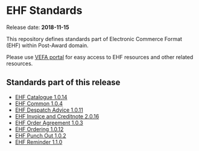 # EHF Standards

Release date: **2018-11-15**

This repository defines standards part of Electronic Commerce Format (EHF) within Post-Award domain.

Please use [VEFA portal](https://vefa.difi.no/) for easy access to EHF resources and other related resources.


## Standards part of this release

* [EHF Catalogue 1.0.14](https://vefa.difi.no/ehf/standard/ehf-catalogue-1.0.14/)
* [EHF Common 1.0.4](https://vefa.difi.no/ehf/standard/ehf-common-1.0.5/)
* [EHF Despatch Advice 1.0.11](https://vefa.difi.no/ehf/standard/ehf-despatch-advice-1.0.11/)
* [EHF Invoice and Creditnote 2.0.16](https://vefa.difi.no/ehf/standard/ehf-invoice-and-creditnote-2.0.16/)
* [EHF Order Agreement 1.0.3](https://vefa.difi.no/ehf/standard/ehf-order-agreement-1.0.3/)
* [EHF Ordering 1.0.12](https://vefa.difi.no/ehf/standard/ehf-ordering-1.0.12/)
* [EHF Punch Out 1.0.2](https://vefa.difi.no/ehf/standard/ehf-punch-out-1.0.2/)
* [EHF Reminder 1.1.0](https://vefa.difi.no/ehf/standard/ehf-reminder-1.1.0/)
